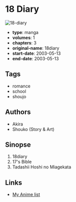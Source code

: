 # 18 Diary

![18-diary](https://cdn.myanimelist.net/images/manga/1/25879.jpg)

-   **type**: manga
-   **volumes**: 1
-   **chapters**: 3
-   **original-name**: 18diary
-   **start-date**: 2003-05-13
-   **end-date**: 2003-05-13

## Tags

-   romance
-   school
-   shoujo

## Authors

-   Akira
-   Shouko (Story & Art)

## Sinopse

1. 18diary
2. 17's Bible
3. Tadashii Hoshi no Miagekata

## Links

-   [My Anime list](https://myanimelist.net/manga/10910/18_Diary)
